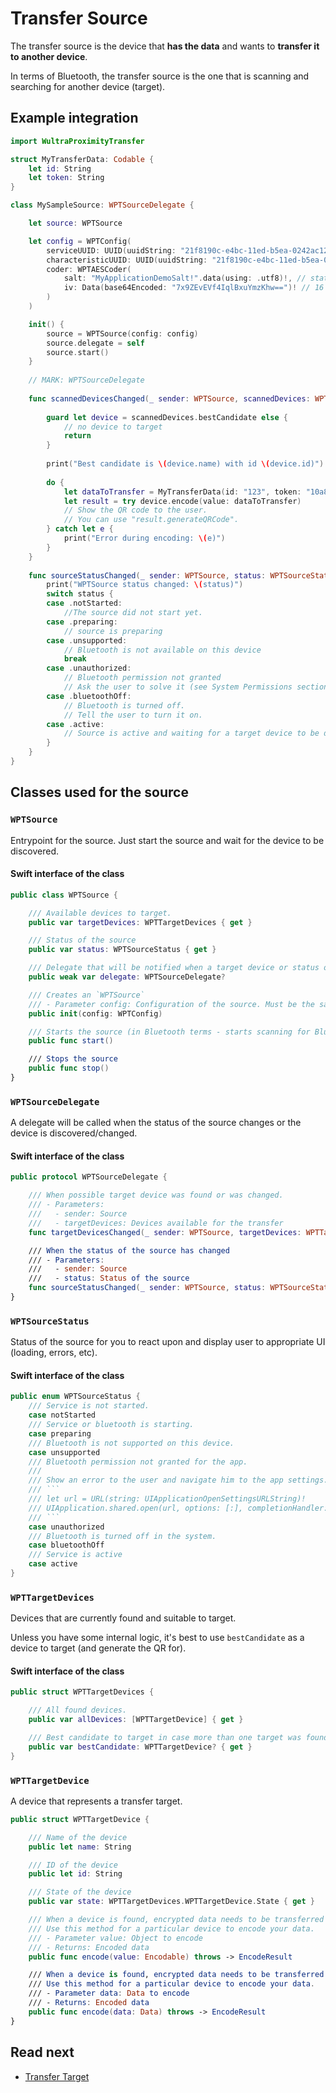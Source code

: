 # Transfer Source

The transfer source is the device that __has the data__ and wants to __transfer it to another device__.

In terms of Bluetooth, the transfer source is the one that is scanning and searching for another device (target).

## Example integration

```swift
import WultraProximityTransfer

struct MyTransferData: Codable {
    let id: String
    let token: String
}

class MySampleSource: WPTSourceDelegate {

    let source: WPTSource

    let config = WPTConfig(
        serviceUUID: UUID(uuidString: "21f8190c-e4bc-11ed-b5ea-0242ac120001")!, 
        characteristicUUID: UUID(uuidString: "21f8190c-e4bc-11ed-b5ea-0242ac120002")!, 
        coder: WPTAESCoder(
            salt: "MyApplicationDemoSalt!".data(using: .utf8)!, // static data
            iv: Data(base64Encoded: "7x9ZEvEVf4IqlBxuYmzKhw==")! // 16 bytes encoded in Base64
        )
    )

    init() {
        source = WPTSource(config: config)
        source.delegate = self
        source.start()
    }
    
    // MARK: WPTSourceDelegate
    
    func scannedDevicesChanged(_ sender: WPTSource, scannedDevices: WPTScannedDevices) {
                
        guard let device = scannedDevices.bestCandidate else {
            // no device to target
            return
        }
        
        print("Best candidate is \(device.name) with id \(device.id)")
        
        do {
            let dataToTransfer = MyTransferData(id: "123", token: "10a82fe8d1c4df")
            let result = try device.encode(value: dataToTransfer)
            // Show the QR code to the user.
            // You can use "result.generateQRCode".
        } catch let e {
            print("Error during encoding: \(e)")
        }
    }
    
    func sourceStatusChanged(_ sender: WPTSource, status: WPTSourceStatus) {
        print("WPTSource status changed: \(status)")
        switch status {
        case .notStarted:
            //The source did not start yet.
        case .preparing:
            // source is preparing
        case .unsupported:
            // Bluetooth is not available on this device
            break
        case .unauthorized:
            // Bluetooth permission not granted
            // Ask the user to solve it (see System Permissions section in the documentation)
        case .bluetoothOff:
            // Bluetooth is turned off.
            // Tell the user to turn it on.
        case .active:
            // Source is active and waiting for a target device to be discovered.
        }
    }
}
```

## Classes used for the source

### `WPTSource`

Entrypoint for the source. Just start the source and wait for the device to be discovered.

#### Swift interface of the class

```swift
public class WPTSource {

    /// Available devices to target.
    public var targetDevices: WPTTargetDevices { get }

    /// Status of the source
    public var status: WPTSourceStatus { get }

    /// Delegate that will be notified when a target device or status of the source changes
    public weak var delegate: WPTSourceDelegate?

    /// Creates an `WPTSource`
    /// - Parameter config: Configuration of the source. Must be the same as the configuration of the Target.
    public init(config: WPTConfig)

    /// Starts the source (in Bluetooth terms - starts scanning for Bluetooth devices)
    public func start()

    /// Stops the source
    public func stop()
}
```

### `WPTSourceDelegate`

A delegate will be called when the status of the source changes or the device is discovered/changed.

#### Swift interface of the class

```swift
public protocol WPTSourceDelegate {

    /// When possible target device was found or was changed.
    /// - Parameters:
    ///   - sender: Source
    ///   - targetDevices: Devices available for the transfer
    func targetDevicesChanged(_ sender: WPTSource, targetDevices: WPTTargetDevices)

    /// When the status of the source has changed
    /// - Parameters:
    ///   - sender: Source
    ///   - status: Status of the source
    func sourceStatusChanged(_ sender: WPTSource, status: WPTSourceStatus)
}
```

### `WPTSourceStatus`

Status of the source for you to react upon and display user to appropriate UI (loading, errors, etc).

#### Swift interface of the class

```swift
public enum WPTSourceStatus {
    /// Service is not started.
    case notStarted
    /// Service or bluetooth is starting.
    case preparing
    /// Bluetooth is not supported on this device.
    case unsupported
    /// Bluetooth permission not granted for the app.
    ///
    /// Show an error to the user and navigate him to the app settings.
    /// ```
    /// let url = URL(string: UIApplicationOpenSettingsURLString)!
    /// UIApplication.shared.open(url, options: [:], completionHandler: nil)
    /// ```
    case unauthorized
    /// Bluetooth is turned off in the system.
    case bluetoothOff
    /// Service is active
    case active
}
```


### `WPTTargetDevices`

Devices that are currently found and suitable to target.

Unless you have some internal logic, it's best to use `bestCandidate` as a device to target (and generate the QR for).

#### Swift interface of the class

```swift
public struct WPTTargetDevices {

    /// All found devices.
    public var allDevices: [WPTTargetDevice] { get }

    /// Best candidate to target in case more than one target was found.
    public var bestCandidate: WPTTargetDevice? { get }
}
```
### `WPTTargetDevice`

A device that represents a transfer target.

```swift
public struct WPTTargetDevice {

    /// Name of the device
    public let name: String

    /// ID of the device
    public let id: String

    /// State of the device
    public var state: WPTTargetDevices.WPTTargetDevice.State { get }

    /// When a device is found, encrypted data needs to be transferred via a generated/scanned QR code.
    /// Use this method for a particular device to encode your data.
    /// - Parameter value: Object to encode
    /// - Returns: Encoded data
    public func encode(value: Encodable) throws -> EncodeResult

    /// When a device is found, encrypted data needs to be transferred via a generated/scanned QR code.
    /// Use this method for a particular device to encode your data.
    /// - Parameter data: Data to encode
    /// - Returns: Encoded data
    public func encode(data: Data) throws -> EncodeResult
}
```

## Read next

- [Transfer Target](./Target.md)